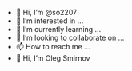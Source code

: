 - 👋 Hi, I’m @so2207
- 👀 I’m interested in ...
- 🌱 I’m currently learning ...
- 💞️ I’m looking to collaborate on ...
- 📫 How to reach me ...
- 👋 Hi, I’m Oleg Smirnov

<!---
so2207/so2207 is a ✨ special ✨ repository because its `README.md` (this file) appears on your GitHub profile.
You can click the Preview link to take a look at your changes.
--->
